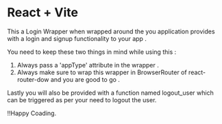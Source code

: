 # React + Vite

This a Login Wrapper when wrapped around the you application provides with a login and signup functionality to your app .

You need to keep these two things in mind while using this : 
   1. Always pass a 'appType' attribute in the wrapper .
   2. Always make sure to wrap this wrapper in BrowserRouter of react-router-dow and you are good to go .

Lastly you will also be provided with a function named logout_user which can be triggered as per your need to logout the user. 

!!Happy Coading. 

